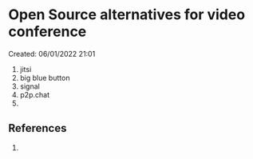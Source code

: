 # Open Source alternatives for video conference 
Created: 06/01/2022 21:01 

1. jitsi
2. big blue button
3. signal
4. p2p.chat
5. 

## References 
1. 